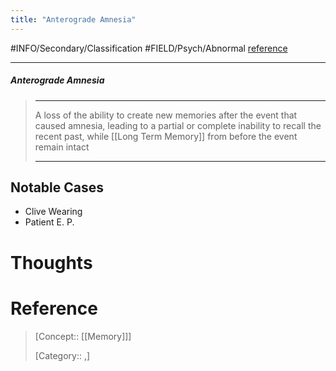 ```yaml
---
title: "Anterograde Amnesia"
---
```



#INFO/Secondary/Classification #FIELD/Psych/Abnormal [reference](https://en.wikipedia.org/wiki/Anterograde_amnesia)

---


##### Anterograde Amnesia
> ------------------------------------------------------------
> A loss of the ability to create new memories after the event that caused amnesia, leading to a partial or complete inability to recall the recent past, while [[Long Term Memory]] from before the event remain intact
>
> ------------------------------------------------------------

## Notable Cases

- Clive Wearing
- Patient E. P.

# Thoughts

# Reference


> [Concept:: [[Memory]]]
> 
> [Category:: ,]
